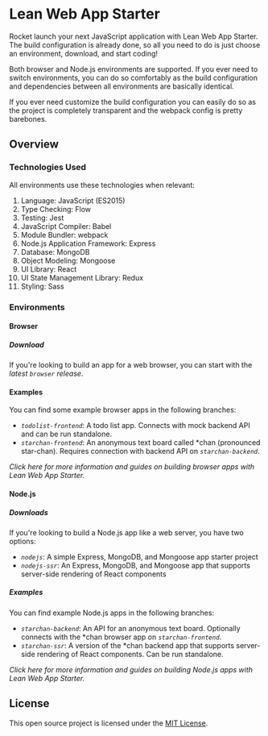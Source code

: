 # Lean Web App Starter
Rocket launch your next JavaScript application with Lean Web App Starter. The build configuration is already done, so all you need to do is just choose an environment, download, and start coding!

Both browser and Node.js environments are supported. If you ever need to switch environments, you can do so comfortably as the build configuration and dependencies between all environments are basically identical.

If you ever need customize the build configuration you can easily do so as the project is completely transparent and the webpack config is pretty barebones.

## Overview
### Technologies Used
All environments use these technologies when relevant:

1. Language: JavaScript (ES2015)
2. Type Checking: Flow
3. Testing: Jest
4. JavaScript Compiler: Babel
5. Module Bundler: webpack
6. Node.js Application Framework: Express
7. Database: MongoDB
8. Object Modeling: Mongoose
9. UI Library: React
10. UI State Management Library: Redux
11. Styling: Sass

### Environments
#### Browser
##### Download
If you're looking to build an app for a web browser, you can start with the *latest `browser` release*.

#### Examples
You can find some example browser apps in the following branches:

- *`todolist-frontend`*: A todo list app. Connects with mock backend API and can be run standalone.
- *`starchan-frontend`*: An anonymous text board called *chan (pronounced star-chan). Requires connection with backend API on *`starchan-backend`*.

*Click here for more information and guides on building browser apps with Lean Web App Starter.*

#### Node.js
##### Downloads
If you're looking to build a Node.js app like a web server, you have two options:

- *`nodejs`*: A simple Express, MongoDB, and Mongoose app starter project
- *`nodejs-ssr`*: An Express, MongoDB, and Mongoose app that supports server-side rendering of React components

##### Examples
You can find example Node.js apps in the following branches:

- *`starchan-backend`*: An API for an anonymous text board. Optionally connects with the *chan browser app on *`starchan-frontend`*.
- *`starchan-ssr`*: A version of the *chan backend app that supports server-side rendering of React components. Can be run standalone.

*Click here for more information and guides on building Node.js apps with Lean Web App Starter.*

## License
This open source project is licensed under the [MIT License](https://choosealicense.com/licenses/mit).